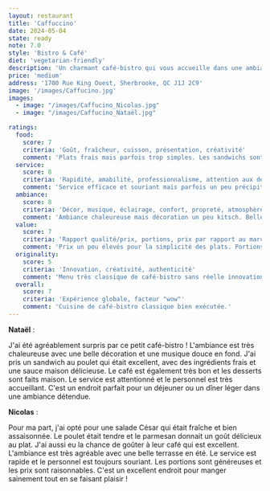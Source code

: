 ```yaml
---
layout: restaurant
title: 'Caffuccino'
date: 2024-05-04
state: ready
note: 7.0
style: 'Bistro & Café'
diet: 'vegetarian-friendly'
description: 'Un charmant café-bistro qui vous accueille dans une ambiance chaleureuse et conviviale !'
price: 'medium'
address: '1700 Rue King Ouest, Sherbrooke, QC J1J 2C9'
image: '/images/Caffucino.jpg'
images:
  - image: "/images/Caffucino_Nicolas.jpg"
  - image: "/images/Caffucino_Nataël.jpg"

ratings:
  food:
    score: 7
    criteria: 'Goût, fraîcheur, cuisson, présentation, créativité'
    comment: 'Plats frais mais parfois trop simples. Les sandwichs sont bons mais manquent d'
  service:
    score: 8
    criteria: 'Rapidité, amabilité, professionnalisme, attention aux détails'
    comment: 'Service efficace et souriant mais parfois un peu précipité. Personnel accueillant mais manque de personnalité.'
  ambiance:
    score: 8
    criteria: 'Décor, musique, éclairage, confort, propreté, atmosphère générale'
    comment: 'Ambiance chaleureuse mais décoration un peu kitsch. Belle terrasse en été mais peut être bruyante.'
  value:
    score: 7
    criteria: 'Rapport qualité/prix, portions, prix par rapport au marché'
    comment: 'Prix un peu élevés pour la simplicité des plats. Portions correctes mais pas exceptionnelles.'
  originality:
    score: 5
    criteria: 'Innovation, créativité, authenticité'
    comment: 'Menu très classique de café-bistro sans réelle innovation. Manque de créativité dans les recettes.'
  overall:
    score: 7
    criteria: 'Expérience globale, facteur "wow"'
    comment: 'Cuisine de café-bistro classique bien exécutée.'
---
```




<strong>Nataël</strong> :

J'ai été agréablement surpris par ce petit café-bistro ! L'ambiance est très chaleureuse avec une belle décoration et une musique douce en fond. J'ai pris un sandwich au poulet qui était excellent, avec des ingrédients frais et une sauce maison délicieuse. Le café est également très bon et les desserts sont faits maison. Le service est attentionné et le personnel est très accueillant. C'est un endroit parfait pour un déjeuner ou un dîner léger dans une ambiance détendue.

<strong>Nicolas</strong> :

Pour ma part, j'ai opté pour une salade César qui était fraîche et bien assaisonnée. Le poulet était tendre et le parmesan donnait un goût délicieux au plat. J'ai aussi eu la chance de goûter à leur café qui est excellent. L'ambiance est très agréable avec une belle terrasse en été. Le service est rapide et le personnel est toujours souriant. Les portions sont généreuses et les prix sont raisonnables. C'est un excellent endroit pour manger sainement tout en se faisant plaisir !